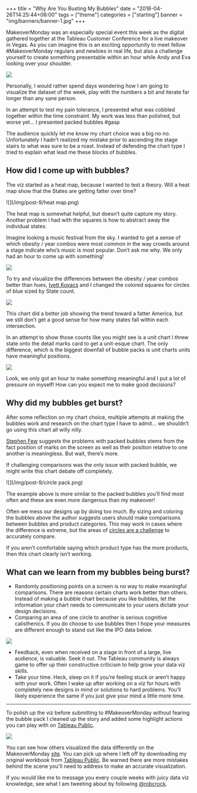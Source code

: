 +++
title = "Why Are You Busting My Bubbles"
date = "2018-04-26T14:25:44+08:00"
tags = ["theme"]
categories = ["starting"]
banner = "img/banners/banner-1.jpg"
+++

MakeoverMonday was an especially special event this week as the digital gathered together at the Tableau Customer Conference for a live makeover in Vegas. As you can imagine this is an exciting opportunity to meet fellow #MakeoverMonday regulars and newbies in real life, but also a challenge yourself to create something presentable within an hour while Andy and Eva looking over your shoulder.

![](/img/post-9/from-the-stage.png)

Personally, I would rather spend days wondering how I am going to visualize the dataset of the week, play with the numbers a bit and iterate far longer than any sane person.

In an attempt to test my pain tolerance, I presented what was cobbled together within the time constraint. My work was less than polished, but worse yet… I presented packed bubbles #gasp

The audience quickly let me know my chart choice was a big no no. Unfortunately I hadn’t realized my mistake prior to ascending the stage stairs to what was sure to be a roast. Instead of defending the chart type I tried to explain what lead me these blocks of bubbles.

## How did I come up with bubbles?

The viz started as a heat map, because I wanted to test a theory. Will a heat map show that the States are getting fatter over time?

![](/img/post-9/heat map.png)

The heat map is somewhat helpful, but doesn’t quite capture my story. Another problem I had with the squares is how to abstract away the individual states.

Imagine looking a music festival from the sky. I wanted to get a sense of which obesity / year combos were most common in the way crowds around a stage indicate who’s music is most popular. Don’t ask me why. We only had an hour to come up with something!

![](/img/post-9/concert.png)

To try and visualize the differences between the obesity / year combos better than hues, [Ivett Kovacs](https://twitter.com/IvettAlexa) and I changed the colored squares for circles of blue sized by State count.

![](/img/post-9/big-blue-circles.png)

This chart did a better job showing the trend toward a fatter America, but we still don’t get a good sense for how many states fall within each intersection.

In an attempt to show those counts like you might see is a unit chart I threw state onto the detail marks card to get a unit-esque chart. The only difference, which is the biggest downfall of bubble packs is unit charts units have meaningful positions.

![](/img/post-9/smaller-blue-circles.png)

Look, we only got an hour to make something meaningful and I put a lot of pressure on myself! How can you expect me to make good decisions?

## Why did my bubbles get burst?

After some reflection on my chart choice, multiple attempts at making the bubbles work and research on the chart type I have to admit… we shouldn’t go using this chart all willy nilly.

[Stephen Few](https://www.perceptualedge.com/blog/?p=2523) suggests the problems with packed bubbles stems from the fact position of marks on the screen as well as their position relative to one another is meaningless. But wait, there’s more.

If challenging comparisons was the only issue with packed bubble, we might write this chart debate off completely.

![](/img/post-9/circle pack.png)

The example above is more similar to the packed bubbles you’ll find most often and these are even more dangerous than my makeover!

Often we mess our designs up by doing too much. By sizing and coloring the bubbles above the author suggests users should make comparisons between bubbles and product categories. This may work in cases where the difference is extreme, but the areas of [circles are a challenge](https://guides.library.duke.edu/datavis/topten) to accurately compare.

If you aren’t comfortable saying which product type has the more products, then this chart clearly isn’t working.

## What can we learn from my bubbles being burst?

* Randomly positioning points on a screen is no way to make meaningful comparisons. There are reasons certain charts work better than others. Instead of making a bubble chart because you like bubbles, let the information your chart needs to communicate to your users dictate your design decisions.
* Comparing an area of one circle to another is serious cognitive calisthenics. If you do choose to use bubbles then I hope your measures are different enough to stand out like the IPO data below.

![](/img/post-9/nyt-graphic.png)

* Feedback, even when received on a stage in front of a large, live audience, is valuable. Seek it out. The Tableau community is always game to offer up their constructive criticism to help grow your data viz skills.
* Take your time. Heck, sleep on it if you’re feeling stuck or aren’t happy with your work. Often I wake up after working on a viz for hours with completely new designs in mind or solutions to hard problems. You’ll likely experience the same if you just give your mind a little more time.

---

To polish up the viz before submitting to #MakeoverMonday without fearing the bubble pack I cleaned up the story and added some highlight actions you can play with on [Tableau Public](https://public.tableau.com/views/MMWeek41/Update?:embed=y&:display_count=yes).

![](/img/post-9/final-viz.gif)

You can see how others visualized the data differently on the MakeoverMonday [site](http://www.makeovermonday.co.uk/week-41). You can pick up where I left off by downloading my original workbook from [Tableau Public](https://public.tableau.com/views/PeriodicTableMap_3/Dashboard1?:embed=y&:display_count=yes). Be warned there are more mistakes behind the scene you'll need to address to make an accurate visualization.

If you would like me to message you every couple weeks with juicy data viz knowledge, see what I am tweeting about by following [@robcrock](https://twitter.com/robcrock).
